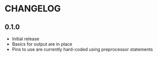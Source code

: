 CHANGELOG
=========

## 0.1.0 ##
* Initial release
* Basics for output are in place
* Pins to use are currently hard-coded using preprocessor statements
